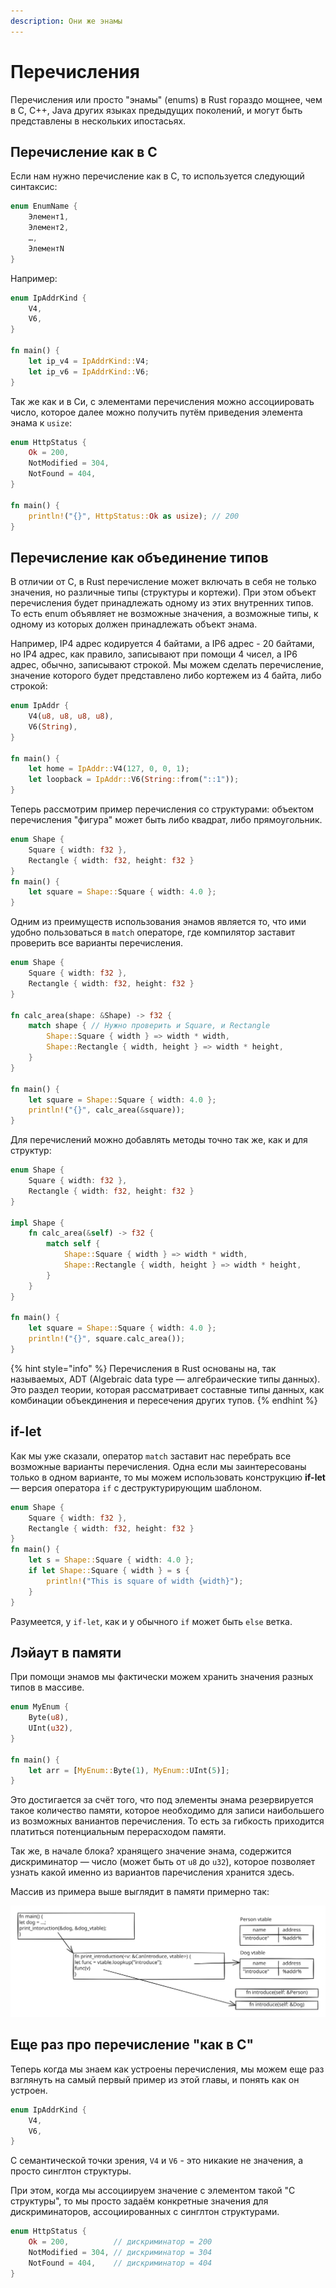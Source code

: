 ```yaml
---
description: Они же энамы
---
```


# Перечисления

Перечисления или просто "энамы" (enums) в Rust гораздо мощнее, чем в C, C++, Java других языках предыдущих поколений, и могут быть представлены в нескольких ипостасьях.

## Перечисление как в C

Если нам нужно перечисление как в C, то используется следующий синтаксис:

```rust
enum EnumName {
    Элемент1,
    Элемент2,
    …,
    ЭлементN
}
```

Например:

```rust
enum IpAddrKind {
    V4,
    V6,
}

fn main() {
    let ip_v4 = IpAddrKind::V4;
    let ip_v6 = IpAddrKind::V6;
}
```

Так же как и в Си, с элементами перечисления можно ассоциировать число, которое далее можно получить путём приведения элемента энама к `usize`:

```rust
enum HttpStatus {
    Ok = 200,
    NotModified = 304,
    NotFound = 404,
}

fn main() {
    println!("{}", HttpStatus::Ok as usize); // 200
}
```

## Перечисление как объединение типов

В отличии от C, в Rust перечисление может включать в себя не только значения, но различные типы (структуры и кортежи). При этом объект перечисления будет принадлежать одному из этих внутренних типов. То есть enum объявляет не возможные значения, а возможные типы, к одному из которых должен принадлежать объект энама.

Например, IP4 адрес кодируется 4 байтами, а IP6 адрес - 20 байтами, но IP4 адрес, как правило, записывают при помощи 4 чисел, а IP6 адрес, обычно, записывают строкой. Мы можем сделать перечисление, значение которого будет представлено либо кортежем из 4 байта, либо строкой:

```rust
enum IpAddr {
    V4(u8, u8, u8, u8),
    V6(String),
}

fn main() {
    let home = IpAddr::V4(127, 0, 0, 1);
    let loopback = IpAddr::V6(String::from("::1"));
}
```

Теперь рассмотрим пример перечисления со структурами: объектом перечисления "фигура" может быть либо квадрат, либо прямоугольник.

```rust
enum Shape {
    Square { width: f32 },
    Rectangle { width: f32, height: f32 }
}
fn main() {
    let square = Shape::Square { width: 4.0 };
}
```

Одним из преимуществ использования энамов является то, что ими удобно пользоваться в `match` операторе, где компилятор заставит проверить все варианты перечисления.

```rust
enum Shape {
    Square { width: f32 },
    Rectangle { width: f32, height: f32 }
}

fn calc_area(shape: &Shape) -> f32 {
    match shape { // Нужно проверить и Square, и Rectangle
        Shape::Square { width } => width * width,
        Shape::Rectangle { width, height } => width * height,
    }
}

fn main() {
    let square = Shape::Square { width: 4.0 };
    println!("{}", calc_area(&square));
}
```

Для перечислений можно добавлять методы точно так же, как и для структур:

```rust
enum Shape {
    Square { width: f32 },
    Rectangle { width: f32, height: f32 }
}

impl Shape {
    fn calc_area(&self) -> f32 {
        match self {
            Shape::Square { width } => width * width,
            Shape::Rectangle { width, height } => width * height,
        }
    }
}

fn main() {
    let square = Shape::Square { width: 4.0 };
    println!("{}", square.calc_area());
}
```

{% hint style="info" %}
Перечисления в Rust основаны на, так называемых, ADT (Algebraic data type — алгебраические типы данных). Это раздел теории, которая рассматривает составные типы данных, как комбинации объекдинения и пересечения других тупов.
{% endhint %}

## if-let

Как мы уже сказали, оператор `match` заставит нас перебрать все возможные варианты перечисления. Одна если мы заинтересованы только в одном варианте, то мы можем использовать конструкцию **if-let** — версия оператора `if` с деструктурирующим шаблоном.

```rust
enum Shape {
    Square { width: f32 },
    Rectangle { width: f32, height: f32 }
}
fn main() {
    let s = Shape::Square { width: 4.0 };
    if let Shape::Square { width } = s {
        println!("This is square of width {width}");
    }
}
```

Разумеется, у `if-let`, как и у обычного `if` может быть `else` ветка.

## Лэйаут в памяти

При помощи энамов мы фактически можем хранить значения разных типов в массиве.

```rust
enum MyEnum {
    Byte(u8),
    UInt(u32),
}

fn main() {
    let arr = [MyEnum::Byte(1), MyEnum::UInt(5)];
}
```

Это достигается за счёт того, что под элементы энама резервируется такое количество памяти, которое необходимо для записи наибольшего из возможных ваниантов перечисления. То есть за гибкость приходится платиться потенциальным перерасходом памяти.

Так же, в начале блока? хранящего значение энама, содержится дискриминатор — число (может быть от `u8` до `u32`), которое позволяет узнать какой именно из вариантов паречисления хранится здесь.

Массив из примера выше выглядит в памяти примерно так:

<img src="../.gitbook/assets/file.excalidraw (3).svg" alt="" class="gitbook-drawing">

## Еще раз про перечисление "как в C"

Теперь когда мы знаем как устроены перечисления, мы можем еще раз взглянуть на самый первый пример из этой главы, и понять как он устроен.

```rust
enum IpAddrKind {
    V4,
    V6,
}
```

С семантической точки зрения, `V4` и `V6` - это никакие не значения, а просто синглтон структуры.

При этом, когда мы ассоциируем значение с элементом такой "C структуры", то мы просто задаём конкретные значения для дискриминаторов, ассоциированных с синглтон структурами.

```rust
enum HttpStatus {
    Ok = 200,          // дискриминатор = 200
    NotModified = 304, // дискриминатор = 304
    NotFound = 404,    // дискриминатор = 404
}
```
